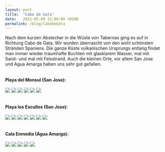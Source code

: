 ```yaml
---
layout: post
title:  "Cabo de Gata"
date:   2021-05-09 12:00:00 +0200
permalink: /blog/CaboDeGata
---
```

Nach dem kurzen Abstecher in die Wüste von Tabernas ging es auf in Richtung Cabo de Gata. Wir wurden überrascht von den wohl schönsten Stränden Spaniens. Die ganze Küste vulkanischen Ursprungs entlang findet man immer wieder traumhafte Buchten mit glasklarem Wasser, mal mit Sand- und mal mit Felsstrand. Auch die kleinen Orte, vor allem San Jose und Agua Amarga haben uns sehr gut gefallen.
<br>
<br>
<br>
<strong>Playa del Monsul (San Jose):</strong>
<br>
<br>
![](/assets/images/CaboDeGata/1.jpg)
![](/assets/images/CaboDeGata/2.jpg)
![](/assets/images/CaboDeGata/3.jpg)
![](/assets/images/CaboDeGata/4.jpg)
![](/assets/images/CaboDeGata/5.jpg)
![](/assets/images/CaboDeGata/6.jpg)
<br>
<br>
<br>
<strong>Playa los Escullos (San Jose):</strong>
<br>
<br>
![](/assets/images/CaboDeGata/7.jpg)
![](/assets/images/CaboDeGata/8.jpg)
![](/assets/images/CaboDeGata/9.jpg)
![](/assets/images/CaboDeGata/10.jpg)
![](/assets/images/CaboDeGata/11.jpg)
![](/assets/images/CaboDeGata/12.jpg)
![](/assets/images/CaboDeGata/13.jpg)
<br>
<br>
<br>
<strong>Cala Enmedia (Agua Amarga):</strong>
<br>
<br>
![](/assets/images/CaboDeGata/14.jpg)
![](/assets/images/CaboDeGata/15.jpg)
![](/assets/images/CaboDeGata/16.jpg)
![](/assets/images/CaboDeGata/17.jpg)
![](/assets/images/CaboDeGata/18.jpg)
